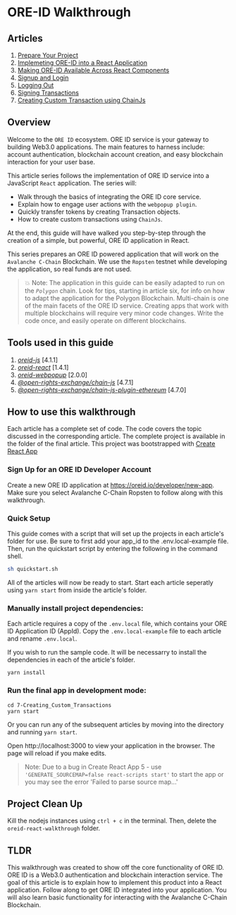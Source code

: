 # ORE-ID Walkthrough

## Articles

1. [Prepare Your Project](1-Prepare_Your_Project/1-Prepare_Your_Project.md)
2. [Implemeting ORE-ID into a React Application](2-Implementing_ORE-ID/2-Implementing_ORE-ID.md)
3. [Making ORE-ID Available Across React Components](3-Making_ORE-ID_Available/3-Making_ORE-ID_Available.md)
4. [Signup and Login](4-Signup_and_Login/4-Signup_and_Login.md)
5. [Logging Out](5-Log_Out/5-Log_Out.md)
6. [Signing Transactions](6-Signing_Transactions/6-Signing_Transactions.md)
7. [Creating Custom Transaction using ChainJs](7-Creating_Custom_Transactions/7-Creating_Custom_Transactions.md)


## Overview

Welcome to the ```ORE ID``` ecosystem.  ORE ID service is your gateway to building Web3.0 applications.  The main features to harness include: account authentication, blockchain account creation, and easy blockchain interaction for your user base.  

This article series follows the implementation of ORE ID service into a JavaScript ```React``` application.   The series will:
* Walk through the basics of integrating the ORE ID core service.  
* Explain how to engage user actions with the ```webpopup plugin```. 
* Quickly transfer tokens by creating Transaction objects. 
* How to create custom transactions using ```ChainJs```.  

At the end, this guide will have walked you step-by-step through the creation of a simple, but powerful, ORE ID application in React.

This series prepares an ORE ID powered application that will work on the ```Avalanche C-Chain``` Blockchain.  We use the ```Ropsten``` testnet while developing the application, so real funds are not used.

> 💥 Note: The application in this guide can be easily adapted to run on the *```Polygon```* chain.  Look for tips, starting in article six, for info on how to adapt the application for the Polygon Blockchain.  Multi-chain is one of the main facets of the ORE ID service.  Creating apps that work with multiple blockchains will require very minor code changes. Write the code once, and easily operate on different blockchains.

## Tools used in this guide

1. [*oreid-js*](https://www.npmjs.com/package/oreid-js) [4.1.1]
2. [*oreid-react*](https://www.npmjs.com/package/oreid-react) [1.4.1]
3. [*oreid-webpopup*](https://www.npmjs.com/package/oreid-webpopup) [2.0.0]
4. [*@open-rights-exchange/chain-js*](https://www.npmjs.com/package/@open-rights-exchange/chain-js) [4.7.1]
5. [*@open-rights-exchange/chain-js-plugin-ethereum*](https://www.npmjs.com/package/@open-rights-exchange/chain-js-plugin-ethereum) [4.7.0]


## How to use this walkthrough

Each article has a complete set of code.  The code covers the topic discussed in the corresponding article. The complete project is available in the folder of the final article.  This project was bootstrapped with [Create React App](https://github.com/facebook/create-react-app)

### Sign Up for an ORE ID Developer Account

Create a new ORE ID application at https://oreid.io/developer/new-app. Make sure you select Avalanche C-Chain Ropsten to follow along with this walkthrough.

### Quick Setup
This guide comes with a script that will set up the projects in each article's folder for use.  Be sure to first add your app_id to the .env.local-example file.  Then, run the quickstart script by entering the following in the command shell.

```bash
sh quickstart.sh
```

All of the articles will now be ready to start.  Start each article seperatly using ```yarn start``` from inside the article's folder.

### Manually install project dependencies:

Each article requires a copy of the ```.env.local``` file, which contains your ORE ID Application ID (AppId).  Copy the ```.env.local-example``` file to each article and rename ```.env.local```.

If you wish to run the sample code. It will be necessarry to install the dependencies in each of the article's folder.  

```shell
yarn install
```

### Run the final app in development mode:

```shell
cd 7-Creating_Custom_Transactions
yarn start
```

Or you can run any of the subsequent articles by moving into the directory and running ```yarn start```.

Open http://localhost:3000 to view your application in the browser. The page will reload if you make edits.

> Note: Due to a bug in Create React App 5 - use ```'GENERATE_SOURCEMAP=false react-scripts start'``` to start the app or you may see the error 'Failed to parse source map...'

## Project Clean Up
Kill the nodejs instances using ```ctrl + c``` in the terminal.
Then, delete the ```oreid-react-walkthrough``` folder.

## TLDR

This walkthrough was created to show off the core functionality of ORE ID.  ORE ID is a Web3.0 authentication and blockchain interaction service. The goal of this article is to explain how to implement this product into a React application. Follow along to get ORE ID integrated into your application.  You will also learn basic functionality for interacting with the Avalanche C-Chain Blockchain.